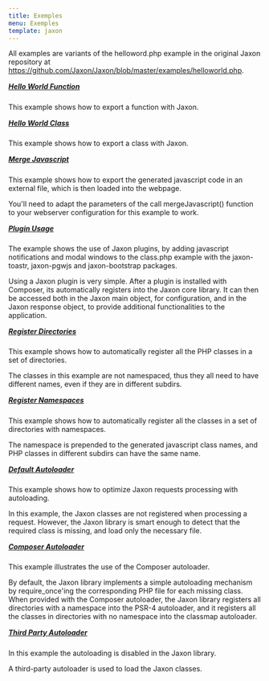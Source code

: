 ```yaml
---
title: Exemples
menu: Exemples
template: jaxon
---
```


<p>
All examples are variants of the helloword.php example in the original Jaxon repository at
<a href="https://github.com/Jaxon/Jaxon/blob/master/examples/helloworld.php" target="_blank">
https://github.com/Jaxon/Jaxon/blob/master/examples/helloworld.php</a>.
</p>

<h5 style="margin-top:15px;"><a href="hello.php">Hello World Function</a></h5>
<p>
This example shows how to export a function with Jaxon.
</p>

<h5 style="margin-top:15px;"><a href="class.php">Hello World Class</a></h5>
<p>
This example shows how to export a class with Jaxon.
</p>

<h5 style="margin-top:15px;"><a href="merge.php">Merge Javascript</a></h5>
<p>
This example shows how to export the generated javascript code in an external file, which is then loaded into the webpage.
</p>
<p>
You'll need to adapt the parameters of the call mergeJavascript() function to your webserver configuration for this example to work.
</p>

<h5 style="margin-top:15px;"><a href="plugins.php">Plugin Usage</a></h5>
<p>
The example shows the use of Jaxon plugins, by adding javascript notifications and modal windows to the class.php
example with the jaxon-toastr, jaxon-pgwjs and jaxon-bootstrap packages.
</p>
<p>
Using a Jaxon plugin is very simple. After a plugin is installed with Composer, its automatically registers into
the Jaxon core library. It can then be accessed both in the Jaxon main object, for configuration, and in the Jaxon
response object, to provide additional functionalities to the application.
</p>

<h5 style="margin-top:15px;"><a href="classdirs.php">Register Directories</a></h5>
<p>
This example shows how to automatically register all the PHP classes in a set of directories.
</p>
<p>
The classes in this example are not namespaced, thus they all need to have different names, even if they are in different subdirs.
</p>

<h5 style="margin-top:15px;"><a href="namespaces.php">Register Namespaces</a></h5>
<p>
This example shows how to automatically register all the classes in a set of directories with namespaces.
</p>
<p>
The namespace is prepended to the generated javascript class names, and PHP classes in different subdirs can have the same name.
</p>

<h5 style="margin-top:15px;"><a href="autoload-default.php">Default Autoloader</a></h5>
<p>
This example shows how to optimize Jaxon requests processing with autoloading.
</p>
<p>
In this example, the Jaxon classes are not registered when processing a request.
However, the Jaxon library is smart enough to detect that the required class is missing, and load only the necessary file.
</p>

<h5 style="margin-top:15px;"><a href="autoload-composer.php">Composer Autoloader</a></h5>
<p>
This example illustrates the use of the Composer autoloader.
</p>
<p>
By default, the Jaxon library implements a simple autoloading mechanism by require_once'ing the corresponding PHP file
for each missing class.
When provided with the Composer autoloader, the Jaxon library registers all directories with a namespace
into the PSR-4 autoloader, and it registers all the classes in directories with no namespace into the classmap autoloader.
</p>

<h5 style="margin-top:15px;"><a href="autoload-disabled.php">Third Party Autoloader</a></h5>
<p>
In this example the autoloading is disabled in the Jaxon library.
</p>
<p>
A third-party autoloader is used to load the Jaxon classes.
</p>
